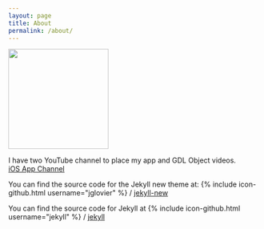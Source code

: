```yaml
---
layout: page
title: About
permalink: /about/
---
```

<img src="../assets/ShengZhang.jpg" width="200" height="200">

I have two YouTube channel to place my app and GDL Object videos.  
[iOS App Channel](https://www.youtube.com/channel/UCo8c0A2cIGrkhNa1sghe9Xw)

You can find the source code for the Jekyll new theme at:
{% include icon-github.html username="jglovier" %} /
[jekyll-new](https://github.com/jglovier/jekyll-new)

You can find the source code for Jekyll at
{% include icon-github.html username="jekyll" %} /
[jekyll](https://github.com/jekyll/jekyll)

